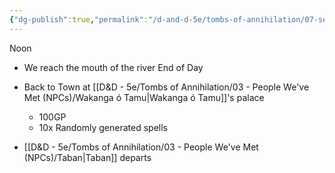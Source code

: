 ```yaml
---
{"dg-publish":true,"permalink":"/d-and-d-5e/tombs-of-annihilation/07-session-notes/session-11/y5-m4-d2/","noteIcon":"","created":"2025-09-24T21:23:13.627-05:00","updated":"2025-10-01T20:10:13.174-05:00"}
---
```



Noon
- We reach the mouth of the river
End of Day
- Back to Town at [[D&D - 5e/Tombs of Annihilation/03 - People We've Met (NPCs)/Wakanga ó Tamu\|Wakanga ó Tamu]]'s palace
	- 100GP
	- 10x Randomly generated spells

- [[D&D - 5e/Tombs of Annihilation/03 - People We've Met (NPCs)/Taban\|Taban]] departs